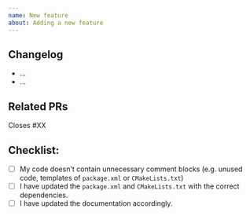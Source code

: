 ```yaml
---
name: New feature
about: Adding a new feature
---
```


<!--- Provide a general summary of your changes in the Title above -->


## Changelog
<!-- Add a list of bullets with the summary of your changes -->
* ...
* ...

## Related PRs
<!-- Mention any other pull requests that need to be merged (and in which order, if applicable).

If your PR is related to an issue, you can close the issue by using keywords:
 https://help.github.com/en/articles/closing-issues-using-keywords
For example, just write: Closes #31 -->
Closes #XX

## Checklist:
<!--- Go over all the following points, and put an `x` in all the boxes that apply. -->
<!--- If you're unsure about any of these, don't hesitate to ask. We're here to help! -->
- [ ] My code doesn't contain unnecessary comment blocks (e.g. unused code, templates of `package.xml` or `CMakeLists.txt`)
- [ ] I have updated the `package.xml` and `CMakeLists.txt` with the correct dependencies.
- [ ] I have updated the documentation accordingly.
